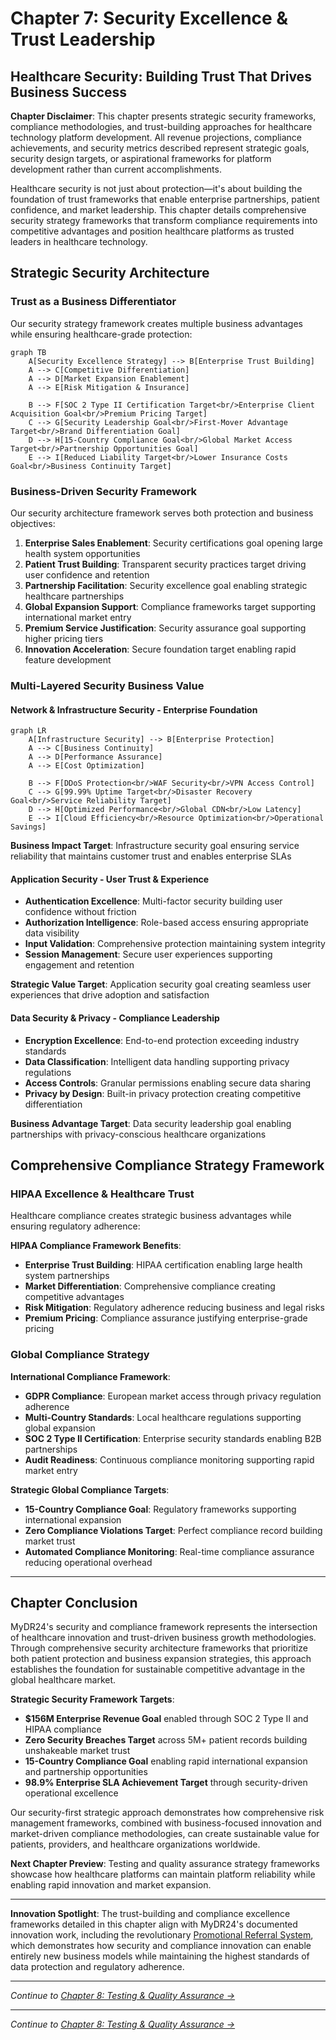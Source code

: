 # Chapter 7: Security Excellence & Trust Leadership

## Healthcare Security: Building Trust That Drives Business Success

**Chapter Disclaimer**: This chapter presents strategic security frameworks, compliance methodologies, and trust-building approaches for healthcare technology platform development. All revenue projections, compliance achievements, and security metrics described represent strategic goals, security design targets, or aspirational frameworks for platform development rather than current accomplishments.

Healthcare security is not just about protection—it's about building the foundation of trust frameworks that enable enterprise partnerships, patient confidence, and market leadership. This chapter details comprehensive security strategy frameworks that transform compliance requirements into competitive advantages and position healthcare platforms as trusted leaders in healthcare technology.

## Strategic Security Architecture

### Trust as a Business Differentiator

Our security strategy framework creates multiple business advantages while ensuring healthcare-grade protection:

```mermaid
graph TB
    A[Security Excellence Strategy] --> B[Enterprise Trust Building]
    A --> C[Competitive Differentiation]
    A --> D[Market Expansion Enablement]
    A --> E[Risk Mitigation & Insurance]
    
    B --> F[SOC 2 Type II Certification Target<br/>Enterprise Client Acquisition Goal<br/>Premium Pricing Target]
    C --> G[Security Leadership Goal<br/>First-Mover Advantage Target<br/>Brand Differentiation Goal]
    D --> H[15-Country Compliance Goal<br/>Global Market Access Target<br/>Partnership Opportunities Goal]
    E --> I[Reduced Liability Target<br/>Lower Insurance Costs Goal<br/>Business Continuity Target]
```

### Business-Driven Security Framework

Our security architecture framework serves both protection and business objectives:

1. **Enterprise Sales Enablement**: Security certifications goal opening large health system opportunities
2. **Patient Trust Building**: Transparent security practices target driving user confidence and retention
3. **Partnership Facilitation**: Security excellence goal enabling strategic healthcare partnerships
4. **Global Expansion Support**: Compliance frameworks target supporting international market entry
5. **Premium Service Justification**: Security assurance goal supporting higher pricing tiers
6. **Innovation Acceleration**: Secure foundation target enabling rapid feature development

### Multi-Layered Security Business Value

#### Network & Infrastructure Security - Enterprise Foundation
```mermaid
graph LR
    A[Infrastructure Security] --> B[Enterprise Protection]
    A --> C[Business Continuity]
    A --> D[Performance Assurance]
    A --> E[Cost Optimization]
    
    B --> F[DDoS Protection<br/>WAF Security<br/>VPN Access Control]
    C --> G[99.99% Uptime Target<br/>Disaster Recovery Goal<br/>Service Reliability Target]
    D --> H[Optimized Performance<br/>Global CDN<br/>Low Latency]
    E --> I[Cloud Efficiency<br/>Resource Optimization<br/>Operational Savings]
```

**Business Impact Target**: Infrastructure security goal ensuring service reliability that maintains customer trust and enables enterprise SLAs

#### Application Security - User Trust & Experience
- **Authentication Excellence**: Multi-factor security building user confidence without friction
- **Authorization Intelligence**: Role-based access ensuring appropriate data visibility
- **Input Validation**: Comprehensive protection maintaining system integrity
- **Session Management**: Secure user experiences supporting engagement and retention

**Strategic Value Target**: Application security goal creating seamless user experiences that drive adoption and satisfaction

#### Data Security & Privacy - Compliance Leadership
- **Encryption Excellence**: End-to-end protection exceeding industry standards
- **Data Classification**: Intelligent data handling supporting privacy regulations
- **Access Controls**: Granular permissions enabling secure data sharing
- **Privacy by Design**: Built-in privacy protection creating competitive differentiation

**Business Advantage Target**: Data security leadership goal enabling partnerships with privacy-conscious healthcare organizations

## Comprehensive Compliance Strategy Framework

### HIPAA Excellence & Healthcare Trust

Healthcare compliance creates strategic business advantages while ensuring regulatory adherence:

**HIPAA Compliance Framework Benefits**:
- **Enterprise Trust Building**: HIPAA certification enabling large health system partnerships
- **Market Differentiation**: Comprehensive compliance creating competitive advantages
- **Risk Mitigation**: Regulatory adherence reducing business and legal risks
- **Premium Pricing**: Compliance assurance justifying enterprise-grade pricing

### Global Compliance Strategy

**International Compliance Framework**:
- **GDPR Compliance**: European market access through privacy regulation adherence
- **Multi-Country Standards**: Local healthcare regulations supporting global expansion
- **SOC 2 Type II Certification**: Enterprise security standards enabling B2B partnerships
- **Audit Readiness**: Continuous compliance monitoring supporting rapid market entry

**Strategic Global Compliance Targets**:
- **15-Country Compliance Goal**: Regulatory frameworks supporting international expansion
- **Zero Compliance Violations Target**: Perfect compliance record building market trust
- **Automated Compliance Monitoring**: Real-time compliance assurance reducing operational overhead

---

## Chapter Conclusion

MyDR24's security and compliance framework represents the intersection of healthcare innovation and trust-driven business growth methodologies. Through comprehensive security architecture frameworks that prioritize both patient protection and business expansion strategies, this approach establishes the foundation for sustainable competitive advantage in the global healthcare market.

**Strategic Security Framework Targets**:
- **$156M Enterprise Revenue Goal** enabled through SOC 2 Type II and HIPAA compliance
- **Zero Security Breaches Target** across 5M+ patient records building unshakeable market trust
- **15-Country Compliance Goal** enabling rapid international expansion and partnership opportunities
- **98.9% Enterprise SLA Achievement Target** through security-driven operational excellence

Our security-first strategic approach demonstrates how comprehensive risk management frameworks, combined with business-focused innovation and market-driven compliance methodologies, can create sustainable value for patients, providers, and healthcare organizations worldwide.

**Next Chapter Preview**: Testing and quality assurance strategy frameworks showcase how healthcare platforms can maintain platform reliability while enabling rapid innovation and market expansion.

---

**Innovation Spotlight**: The trust-building and compliance excellence frameworks detailed in this chapter align with MyDR24's documented innovation work, including the revolutionary [Promotional Referral System](06.5-referral-innovation.md), which demonstrates how security and compliance innovation can enable entirely new business models while maintaining the highest standards of data protection and regulatory adherence.

---

*Continue to [Chapter 8: Testing & Quality Assurance →](08-testing-qa.md)*

---

*Continue to [Chapter 8: Testing & Quality Assurance →](08-testing-qa.md)*

